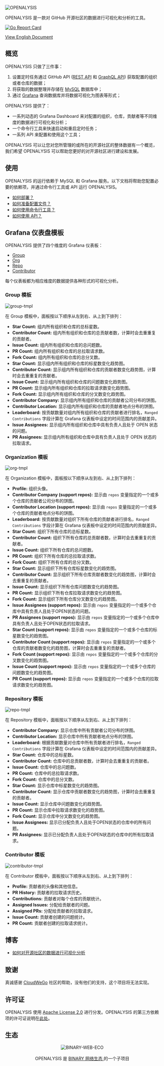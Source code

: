 ![OPENALYSIS](./images/OPENALYSIS.png)

OPENALYSIS 是一款对 GitHub 开源社区的数据进行可视化和分析的工具。

[![Go Report Card](https://goreportcard.com/badge/github.com/B1NARY-GR0UP/openalysis)](https://goreportcard.com/report/github.com/B1NARY-GR0UP/openalysis)

[View English Document](./README.md)

## 概览

OPENALYSIS 只做了三件事：

1. 设置定时任务通过 GitHub API ([REST API](https://docs.github.com/en/rest?apiVersion=2022-11-28) 和 [GraphQL API](https://docs.github.com/en/graphql)) 获取配置的组织或者仓库的数据；
2. 将获取的数据整理并存储在 [MySQL](https://www.mysql.com/) 数据库中；
3. 通过 [Grafana](https://grafana.com/grafana/) 查询数据库并将数据可视化为图表等形式；

OPENALYSIS 提供了：

- 一系列动态的 Grafana Dashboard 来对配置的组织，仓库，贡献者等不同维度的数据进行可视化和分析；
- 一个命令行工具来快速启动和重启定时任务；
- 一系列 API 来配置和使用这个工具；

OPENALYSIS 可以让您对您所管理的或所在的开源社区的整体数据有一个概览，我们希望 OPENALYSIS 可以帮助您更好的对开源社区进行建设和发展。

## 使用

OPENALYSIS 的运行依赖于 MySQL 和 Grafana 服务。以下文档将帮助您配置必要的依赖项，并通过命令行工具或 API 运行 OPENALYSIS。

- [如何部署？](./docs/how-to-deploy-zh.md)
- [如何准备配置文件？](./docs/how-to-prepare-config-file-zh.md)
- [如何使用命令行工具？](./docs/how-to-use-cmd-tool-zh.md)
- [如何使用 API？](./docs/how-to-use-api-zh.md)

## Grafana 仪表盘模板

OPENALYSIS 提供了四个维度的 Grafana 仪表板：

- [Group](./template/OPENALYSIS-GROUP-TMPL.json)
- [Org](./template/OPENALYSIS-ORG-TMPL.json)
- [Repo](./template/OPENALYSIS-REPO-TMPL.json)
- [Contributor](./template/OPENALYSIS-CONTRIBUTOR-TMPL.json)

每个仪表板都为相应维度的数据提供各种形式的可视化分析。

### Group 模板

![group-tmpl](./images/tmpl-group-example.png)

在 Group 模板中，面板按以下顺序从左到右、从上到下排列：

- **Star Count:** 组内所有组织和仓库的总标星数。
- **Contributor Count:** 组内所有组织和仓库的总贡献者数，计算时会去重重复的贡献者。
- **Issue Count:** 组内所有组织和仓库的总问题数。
- **PR Count:** 组内所有组织和仓库的总拉取请求数。
- **Fork Count:** 组内所有组织和仓库的总分叉数。
- **Star Count:** 显示组内所有组织和仓库的标星数变化趋势图。
- **Contributor Count:** 显示组内所有组织和仓库的贡献者数变化趋势图，计算时会去重重复的贡献者。
- **Issue Count:** 显示组内所有组织和仓库的问题数变化趋势图。
- **PR Count:** 显示组内所有组织和仓库的拉取请求数变化趋势图。
- **Fork Count:** 显示组内所有组织和仓库的分叉数变化趋势图。
- **Contributor Company:** 显示组内所有组织和仓库的贡献者公司分布的饼图。
- **Contributor Location:** 显示组内所有组织和仓库的贡献者地点分布的饼图。
- **Leaderboard:** 按贡献数量对组内所有组织和仓库的贡献者进行排名，`Ranged Contributions` 字段计算在 Grafana 仪表板中设定的时间范围内的贡献差异。
- **Issue Assignees:** 显示组内所有组织和仓库中具有负责人且处于 OPEN 状态的问题。
- **PR Assignees:** 显示组内所有组织和仓库中具有负责人且处于 OPEN 状态的拉取请求。

### Organization 模板

![org-tmpl](./images/tmpl-org-example.png)

在 Organization 模板中，面板按以下顺序从左到右、从上到下排列：

- **Profile:** 组织头像。
- **Contributor Company (support repos):** 显示由 `repos` 变量指定的一个或多个仓库的贡献者公司分布的饼图。
- **Contributor Location (support repos):** 显示由 `repos` 变量指定的一个或多个仓库的贡献者地点分布的饼图。
- **Leaderboard:** 按贡献数量对组织下所有仓库的贡献者进行排名，`Ranged Contributions` 字段计算在 Grafana 仪表板中设定的时间范围内的贡献差异。
- **Star Count:** 组织下所有仓库的总标星数。
- **Contributor Count:** 组织下所有仓库的总贡献者数，计算时会去重重复的贡献者。
- **Issue Count:** 组织下所有仓库的总问题数。
- **PR Count:** 组织下所有仓库的总拉取请求数。
- **Fork Count:** 组织下所有仓库的总分叉数。
- **Star Count:** 显示组织下所有仓库标星数变化的趋势图。
- **Contributor Count:** 显示组织下所有仓库贡献者数变化的趋势图，计算时会去重重复的贡献者。
- **Issue Count:** 显示组织下所有仓库问题数变化的趋势图。
- **PR Count:** 显示组织下所有仓库拉取请求数变化的趋势图。
- **Fork Count:** 显示组织下所有仓库分叉数变化的趋势图。
- **Issue Assignees (support repos):** 显示由 `repos` 变量指定的一个或多个仓库中具有负责人且处于OPEN状态的问题。
- **PR Assignees (support repos):** 显示由 `repos` 变量指定的一个或多个仓库中具有负责人且处于OPEN状态的拉取请求。
- **Star Count (support repos):** 显示由 `repos` 变量指定的一个或多个仓库的标星数变化的趋势图。
- **Contributor Count (support repos):** 显示由 `repos` 变量指定的一个或多个仓库的贡献者数变化的趋势图，计算时会去重重复的贡献者。
- **Fork Count (support repos):** 显示由 `repos` 变量指定的一个或多个仓库的分叉数变化的趋势图。
- **Issue Count (support repos):** 显示由 `repos` 变量指定的一个或多个仓库的问题数变化的趋势图。
- **PR Count (support repos):** 显示由 `repos` 变量指定的一个或多个仓库的拉取请求数变化的趋势图。

### Repository 模板

![repo-tmpl](./images/tmpl-repo-example.png)

在 Repository 模板中，面板按以下顺序从左到右、从上到下排列：

- **Contributor Company:** 显示仓库中所有贡献者公司分布的饼图。
- **Contributor Location:** 显示仓库中所有贡献者地点分布的饼图。
- **Leaderboard:** 根据贡献数量对仓库中所有贡献者进行排名，`Ranged Contributions` 字段计算在 Grafana 仪表板中设定的时间范围内的贡献差异。
- **Star Count:** 仓库中的总标星数。
- **Contributor Count:** 仓库中的总贡献者数，计算时会去重重复的贡献者。
- **Issue Count:** 仓库中的总问题数。
- **PR Count:** 仓库中的总拉取请求数。
- **Fork Count:** 仓库中的总分叉数。
- **Star Count:** 显示仓库中标星数变化的趋势图。
- **Contributor Count:** 显示仓库中贡献者数变化的趋势图，计算时会去重重复的贡献者。
- **Issue Count:** 显示仓库中问题数变化的趋势图。
- **PR Count:** 显示仓库中拉取请求数变化的趋势图。
- **Fork Count:** 显示仓库中分叉数变化的趋势图。
- **Issue Assignees:** 显示已分配负责人且处于OPEN状态的仓库中的所有问题。
- **PR Assignees:** 显示已分配负责人且处于OPEN状态的仓库中的所有拉取请求。

### Contributor 模板

![contributor-tmpl](./images/tmpl-contributor-example.png)

在 Contributor 模板中，面板按以下顺序从左到右、从上到下排列：

- **Profile:** 贡献者的头像和其他信息。
- **PR History:** 贡献者的拉取请求历史。
- **Contributions:** 贡献者对每个仓库的贡献统计。
- **Assigned Issues:** 分配给贡献者的问题。
- **Assigned PRs:** 分配给贡献者的拉取请求。
- **Issue Count:** 贡献者创建的问题统计。
- **PR Count:** 贡献者创建的拉取请求统计。

## 博客

- [如何对开源社区的数据进行可视化分析](https://juejin.cn/post/7359882185362948135)

## 致谢

真诚感谢 [CloudWeGo](https://github.com/cloudwego) 社区的帮助，没有他们的支持，这个项目将无法实现。

## 许可证

OPENALYSIS 使用 [Apache License 2.0](./LICENSE) 进行分发。OPENALYSIS 的第三方依赖项的许可证说明在[此处](./licenses)。

## 生态

<p align="center">
<img src="https://github.com/justlorain/justlorain/blob/main/images/BINARY-WEB-ECO.png" alt="BINARY-WEB-ECO"/>
<br/><br/>
OPENALYSIS 是 <a href="https://github.com/B1NARY-GR0UP"> BINARY 网络生态 </a> 的一个子项目
</p>